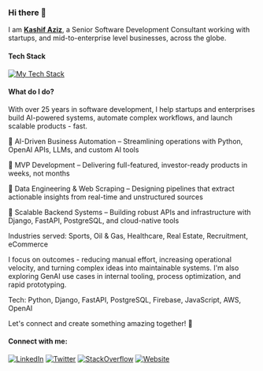 ### Hi there 👋

I am **[Kashif Aziz](https://www.kashifaziz.me)**, a Senior Software Development Consultant working with startups, and mid-to-enterprise level businesses, across the globe.

#### Tech Stack

[![My Tech Stack](https://skillicons.dev/icons?i=py,django,mysql,postgres,js,docker,aws,firebase)](https://www.kashifaziz.me)


#### What do I do?

With over 25 years in software development, I help startups and enterprises build AI-powered systems, automate complex workflows, and launch scalable products - fast.

🔹 AI-Driven Business Automation – Streamlining operations with Python, OpenAI APIs, LLMs, and custom AI tools

🔹 MVP Development – Delivering full-featured, investor-ready products in weeks, not months

🔹 Data Engineering & Web Scraping – Designing pipelines that extract actionable insights from real-time and unstructured sources

🔹 Scalable Backend Systems – Building robust APIs and infrastructure with Django, FastAPI, PostgreSQL, and cloud-native tools

Industries served: Sports, Oil & Gas, Healthcare, Real Estate, Recruitment, eCommerce

I focus on outcomes - reducing manual effort, increasing operational velocity, and turning complex ideas into maintainable systems. I'm also exploring GenAI use cases in internal tooling, process optimization, and rapid prototyping.

Tech: Python, Django, FastAPI, PostgreSQL, Firebase, JavaScript, AWS, OpenAI


Let's connect and create something amazing together! 🌟

#### Connect with me: 	
[![LinkedIn](https://img.shields.io/badge/LinkedIn-0077B5?style=for-the-badge&logo=linkedin&logoColor=white)](https://www.linkedin.com/in/kashifaziz/) [![Twitter](https://img.shields.io/badge/Twitter-1DA1F2?style=for-the-badge&logo=twitter&logoColor=white)](https://twitter.com/kashaziz) [![StackOverflow](https://img.shields.io/badge/Stack_Overflow-FE7A16?style=for-the-badge&logo=stack-overflow&logoColor=white)](https://stackoverflow.com/users/9597908/kashaziz) [![Website](https://img.shields.io/badge/website-000000?style=for-the-badge&logo=About.me&logoColor=white)](https://www.kashifaziz.me)
